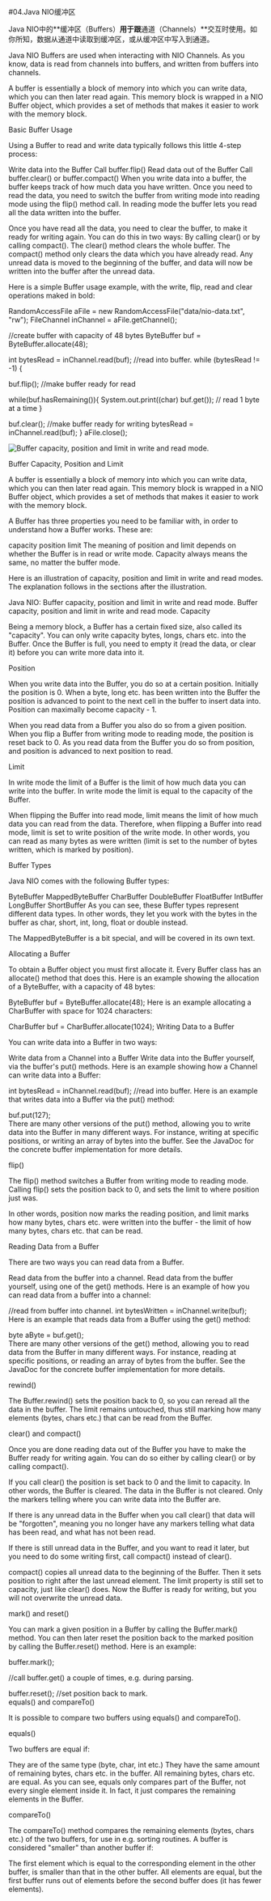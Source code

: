 #04.Java NIO缓冲区

Java NIO中的**缓冲区（Buffers）**用于跟**通道（Channels）**交互时使用。如你所知，数据从通道中读取到缓冲区，或从缓冲区中写入到通道。

Java NIO Buffers are used when interacting with NIO Channels. As you know, data is read from channels into buffers, and written from buffers into channels.

A buffer is essentially a block of memory into which you can write data, which you can then later read again. This memory block is wrapped in a NIO Buffer object, which provides a set of methods that makes it easier to work with the memory block.

Basic Buffer Usage

Using a Buffer to read and write data typically follows this little 4-step process:

Write data into the Buffer
Call buffer.flip()
Read data out of the Buffer
Call buffer.clear() or buffer.compact()
When you write data into a buffer, the buffer keeps track of how much data you have written. Once you need to read the data, you need to switch the buffer from writing mode into reading mode using the flip() method call. In reading mode the buffer lets you read all the data written into the buffer.

Once you have read all the data, you need to clear the buffer, to make it ready for writing again. You can do this in two ways: By calling clear() or by calling compact(). The clear() method clears the whole buffer. The compact() method only clears the data which you have already read. Any unread data is moved to the beginning of the buffer, and data will now be written into the buffer after the unread data.

Here is a simple Buffer usage example, with the write, flip, read and clear operations maked in bold:

RandomAccessFile aFile = new RandomAccessFile("data/nio-data.txt", "rw");
FileChannel inChannel = aFile.getChannel();

//create buffer with capacity of 48 bytes
ByteBuffer buf = ByteBuffer.allocate(48);

int bytesRead = inChannel.read(buf); //read into buffer.
while (bytesRead != -1) {

  buf.flip();  //make buffer ready for read

  while(buf.hasRemaining()){
      System.out.print((char) buf.get()); // read 1 byte at a time
  }

  buf.clear(); //make buffer ready for writing
  bytesRead = inChannel.read(buf);
}
aFile.close();


![Buffer capacity, position and limit in write and read mode.](http://tutorials.jenkov.com/images/java-nio/buffers-modes.png)

Buffer Capacity, Position and Limit

A buffer is essentially a block of memory into which you can write data, which you can then later read again. This memory block is wrapped in a NIO Buffer object, which provides a set of methods that makes it easier to work with the memory block.

A Buffer has three properties you need to be familiar with, in order to understand how a Buffer works. These are:


capacity
position
limit
The meaning of position and limit depends on whether the Buffer is in read or write mode. Capacity always means the same, no matter the buffer mode.

Here is an illustration of capacity, position and limit in write and read modes. The explanation follows in the sections after the illustration.

Java NIO: Buffer capacity, position and limit in write and read mode.
Buffer capacity, position and limit in write and read mode.
Capacity

Being a memory block, a Buffer has a certain fixed size, also called its "capacity". You can only write capacity bytes, longs, chars etc. into the Buffer. Once the Buffer is full, you need to empty it (read the data, or clear it) before you can write more data into it.

Position

When you write data into the Buffer, you do so at a certain position. Initially the position is 0. When a byte, long etc. has been written into the Buffer the position is advanced to point to the next cell in the buffer to insert data into. Position can maximally become capacity - 1.

When you read data from a Buffer you also do so from a given position. When you flip a Buffer from writing mode to reading mode, the position is reset back to 0. As you read data from the Buffer you do so from position, and position is advanced to next position to read.

Limit

In write mode the limit of a Buffer is the limit of how much data you can write into the buffer. In write mode the limit is equal to the capacity of the Buffer.

When flipping the Buffer into read mode, limit means the limit of how much data you can read from the data. Therefore, when flipping a Buffer into read mode, limit is set to write position of the write mode. In other words, you can read as many bytes as were written (limit is set to the number of bytes written, which is marked by position).

Buffer Types

Java NIO comes with the following Buffer types:

ByteBuffer
MappedByteBuffer
CharBuffer
DoubleBuffer
FloatBuffer
IntBuffer
LongBuffer
ShortBuffer
As you can see, these Buffer types represent different data types. In other words, they let you work with the bytes in the buffer as char, short, int, long, float or double instead.

The MappedByteBuffer is a bit special, and will be covered in its own text.

Allocating a Buffer

To obtain a Buffer object you must first allocate it. Every Buffer class has an allocate() method that does this. Here is an example showing the allocation of a ByteBuffer, with a capacity of 48 bytes:

ByteBuffer buf = ByteBuffer.allocate(48);
Here is an example allocating a CharBuffer with space for 1024 characters:

CharBuffer buf = CharBuffer.allocate(1024);
Writing Data to a Buffer

You can write data into a Buffer in two ways:

Write data from a Channel into a Buffer
Write data into the Buffer yourself, via the buffer's put() methods.
Here is an example showing how a Channel can write data into a Buffer:

int bytesRead = inChannel.read(buf); //read into buffer.
Here is an example that writes data into a Buffer via the put() method:

buf.put(127);    
There are many other versions of the put() method, allowing you to write data into the Buffer in many different ways. For instance, writing at specific positions, or writing an array of bytes into the buffer. See the JavaDoc for the concrete buffer implementation for more details.

flip()

The flip() method switches a Buffer from writing mode to reading mode. Calling flip() sets the position back to 0, and sets the limit to where position just was.

In other words, position now marks the reading position, and limit marks how many bytes, chars etc. were written into the buffer - the limit of how many bytes, chars etc. that can be read.

Reading Data from a Buffer

There are two ways you can read data from a Buffer.

Read data from the buffer into a channel.
Read data from the buffer yourself, using one of the get() methods.
Here is an example of how you can read data from a buffer into a channel:

//read from buffer into channel.
int bytesWritten = inChannel.write(buf);
Here is an example that reads data from a Buffer using the get() method:

byte aByte = buf.get();    
There are many other versions of the get() method, allowing you to read data from the Buffer in many different ways. For instance, reading at specific positions, or reading an array of bytes from the buffer. See the JavaDoc for the concrete buffer implementation for more details.

rewind()

The Buffer.rewind() sets the position back to 0, so you can reread all the data in the buffer. The limit remains untouched, thus still marking how many elements (bytes, chars etc.) that can be read from the Buffer.

clear() and compact()

Once you are done reading data out of the Buffer you have to make the Buffer ready for writing again. You can do so either by calling clear() or by calling compact().

If you call clear() the position is set back to 0 and the limit to capacity. In other words, the Buffer is cleared. The data in the Buffer is not cleared. Only the markers telling where you can write data into the Buffer are.

If there is any unread data in the Buffer when you call clear() that data will be "forgotten", meaning you no longer have any markers telling what data has been read, and what has not been read.

If there is still unread data in the Buffer, and you want to read it later, but you need to do some writing first, call compact() instead of clear().

compact() copies all unread data to the beginning of the Buffer. Then it sets position to right after the last unread element. The limit property is still set to capacity, just like clear() does. Now the Buffer is ready for writing, but you will not overwrite the unread data.

mark() and reset()

You can mark a given position in a Buffer by calling the Buffer.mark() method. You can then later reset the position back to the marked position by calling the Buffer.reset() method. Here is an example:

buffer.mark();

//call buffer.get() a couple of times, e.g. during parsing.

buffer.reset();  //set position back to mark.    
equals() and compareTo()

It is possible to compare two buffers using equals() and compareTo().

equals()

Two buffers are equal if:

They are of the same type (byte, char, int etc.)
They have the same amount of remaining bytes, chars etc. in the buffer.
All remaining bytes, chars etc. are equal.
As you can see, equals only compares part of the Buffer, not every single element inside it. In fact, it just compares the remaining elements in the Buffer.

compareTo()

The compareTo() method compares the remaining elements (bytes, chars etc.) of the two buffers, for use in e.g. sorting routines. A buffer is considered "smaller" than another buffer if:

The first element which is equal to the corresponding element in the other buffer, is smaller than that in the other buffer.
All elements are equal, but the first buffer runs out of elements before the second buffer does (it has fewer elements).